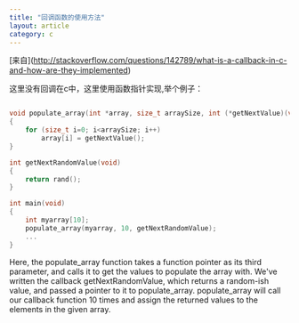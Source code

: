 ```yaml
---
title: "回调函数的使用方法"
layout: article
category: c
---
```


[来自](<BS>http://stackoverflow.com/questions/142789/what-is-a-callback-in-c-and-how-are-they-implemented)
 
这里没有回调在c中，这里使用函数指针实现,举个例子：

```c

void populate_array(int *array, size_t arraySize, int (*getNextValue)(void))
{
    for (size_t i=0; i<arraySize; i++)
        array[i] = getNextValue();
}

int getNextRandomValue(void)
{
    return rand();
}

int main(void)
{
    int myarray[10];
    populate_array(myarray, 10, getNextRandomValue);
    ...
}
```
<BS>Here, the populate_array function takes a function pointer as its third parameter, and calls it to get the values to populate the array with. We've written the callback getNextRandomValue, which returns a random-ish value, and passed a pointer to it to populate_array. populate_array will call our callback function 10 times and assign the returned values to the elements in the given array.

